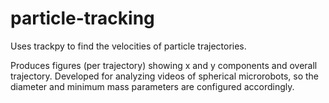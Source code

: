 # particle-tracking
Uses trackpy to find the velocities of particle trajectories. 

Produces figures (per trajectory) showing x and y components and overall trajectory. Developed for analyzing videos of spherical microrobots, so the diameter and minimum mass parameters are configured accordingly. 
